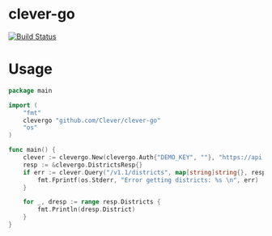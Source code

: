 # clever-go

[![Build Status](https://secure.travis-ci.org/Clever/clever-go.png)](http://travis-ci.org/Clever/clever-go)

# Usage

```go
package main

import (
	"fmt"
	clevergo "github.com/Clever/clever-go"
	"os"
)

func main() {
	clever := clevergo.New(clevergo.Auth{"DEMO_KEY", ""}, "https://api.clever.com")
	resp := &clevergo.DistrictsResp{}
	if err := clever.Query("/v1.1/districts", map[string]string{}, resp); err != nil {
		fmt.Fprintf(os.Stderr, "Error getting districts: %s \n", err)
	}

	for _, dresp := range resp.Districts {
		fmt.Println(dresp.District)
	}
}
```
